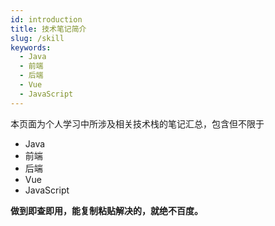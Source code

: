 ```yaml
---
id: introduction
title: 技术笔记简介
slug: /skill
keywords:
  - Java
  - 前端
  - 后端
  - Vue
  - JavaScript
---
```


本页面为个人学习中所涉及相关技术栈的笔记汇总，包含但不限于


- Java
- 前端
- 后端
- Vue
- JavaScript

**做到即查即用，能复制粘贴解决的，就绝不百度。**
